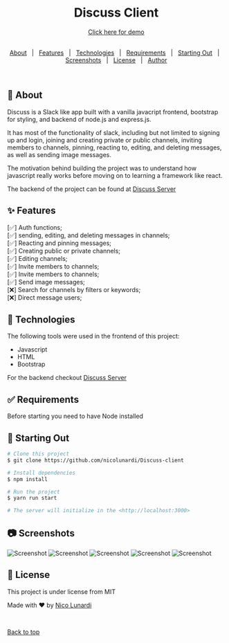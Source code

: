 <div align="center" id="top">
  <h1>Discuss Client</h1>
  <a href="https://discussapp.netlify.app/">Click here for demo</a>
</div>
  &#xa0;

<p align="center">
  <a href="#dart-about">About</a> &#xa0; | &#xa0;
  <a href="#sparkles-features">Features</a> &#xa0; | &#xa0;
  <a href="#rocket-technologies">Technologies</a> &#xa0; | &#xa0;
  <a href="#white_check_mark-requirements">Requirements</a> &#xa0; | &#xa0;
  <a href="#checkered_flag-starting-out">Starting Out</a> &#xa0; | &#xa0;
  <a href="#camera-screenshots">Screenshots</a> &#xa0; | &#xa0;
  <a href="#memo-license">License</a> &#xa0; | &#xa0;
  <a href="https://github.com/nicolunardi" target="_blank">Author</a>
</p>

<br>

## :dart: About ##

Discuss is a Slack like app built with a vanilla javacript frontend, bootstrap for styling, and backend of node.js and express.js.

It has most of the functionality of slack, including but not limited to signing up and login, joining and creating private or public channels, inviting members to channels, pinning, reacting to, editing, and deleting messages, as well as sending image messages.

The motivation behind building the project was to understand how javascript really works before moving on to learning a framework like react.

The backend of the project can be found at [Discuss Server](https://github.com/nicolunardi/Discuss-server)

## :sparkles: Features ##

[:white_check_mark:] Auth functions;\
[:white_check_mark:] sending, editing, and deleting messages in channels;\
[:white_check_mark:] Reacting and pinning messages;\
[:white_check_mark:] Creating public or private channels;\
[:white_check_mark:] Editing channels;\
[:white_check_mark:] Invite members to channels;\
[:white_check_mark:] Invite members to channels;\
[:white_check_mark:] Send image messages;\
[:x:] Search for channels by filters or keywords;\
[:x:] Direct message users;

## :rocket: Technologies ##

The following tools were used in the frontend of this project:

- Javascript
- HTML
- Bootstrap

For the backend checkout [Discuss Server](https://github.com/nicolunardi/Discuss-server)

## :white_check_mark: Requirements ##

Before starting you need to have Node installed

## :checkered_flag: Starting Out ##

```bash
# Clone this project
$ git clone https://github.com/nicolunardi/Discuss-client

# Install dependencies
$ npm install

# Run the project
$ yarn run start

# The server will initialize in the <http://localhost:3000>
```

## :camera: Screenshots ##

![Screenshot](screenshots/screenshot-discuss-5.png)
![Screenshot](screenshots/screenshot-discuss-4.png)
![Screenshot](screenshots/screenshot-discuss-3.png)
![Screenshot](screenshots/screenshot-discuss-2.png)
![Screenshot](screenshots/screenshot-discuss-1.png)

## :memo: License ##

This project is under license from MIT

Made with :heart: by <a href="https://github.com/nicolunardi" target="_blank">Nico Lunardi</a>

&#xa0;

<a href="#top">Back to top</a>
